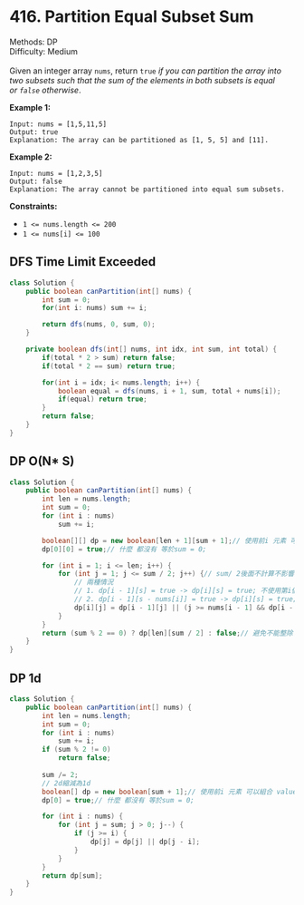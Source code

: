 # 416. Partition Equal Subset Sum  

  Methods: DP </br> Difficulty: Medium </br> </br>Given an integer array `nums`, return `true` *if you can partition the array into two subsets such that the sum of the elements in both subsets is equal or *`false`* otherwise*.

**Example 1:**

```plain text
Input: nums = [1,5,11,5]
Output: true
Explanation: The array can be partitioned as [1, 5, 5] and [11].
```

**Example 2:**

```plain text
Input: nums = [1,2,3,5]
Output: false
Explanation: The array cannot be partitioned into equal sum subsets.
```

**Constraints:**

- `1 <= nums.length <= 200`
- `1 <= nums[i] <= 100`
## DFS  **Time Limit Exceeded**

```java
class Solution {
    public boolean canPartition(int[] nums) {
        int sum = 0;
        for(int i: nums) sum += i;

        return dfs(nums, 0, sum, 0);
    }

    private boolean dfs(int[] nums, int idx, int sum, int total) {
        if(total * 2 > sum) return false;
        if(total * 2 == sum) return true;

        for(int i = idx; i< nums.length; i++) {
            boolean equal = dfs(nums, i + 1, sum, total + nums[i]);
            if(equal) return true;
        }
        return false;
    }
}
```

## DP  O(N* S)

```java
class Solution {
    public boolean canPartition(int[] nums) {
        int len = nums.length;
        int sum = 0;
        for (int i : nums)
            sum += i;

        boolean[][] dp = new boolean[len + 1][sum + 1];// 使用前i 元素 可以組合 value j
        dp[0][0] = true;// 什麼 都沒有 等於sum = 0;

        for (int i = 1; i <= len; i++) {
            for (int j = 1; j <= sum / 2; j++) {// sum/ 2後面不計算不影響
                // 兩種情況
                // 1. dp[i - 1][s] = true -> dp[i][s] = true; 不使用第i個 組成sum
                // 2. dp[i - 1][s - nums[i]] = true -> dp[i][s] = true; 使用第i 元素組成sum
                dp[i][j] = dp[i - 1][j] || (j >= nums[i - 1] && dp[i - 1][j - nums[i - 1]]);// 確保j - nums[i] 在範圍
            }
        }
        return (sum % 2 == 0) ? dp[len][sum / 2] : false;// 避免不能整除 誤判ex: nums = [1,5,3]
    }
}
```

## DP  1d

```java
class Solution {
    public boolean canPartition(int[] nums) {
        int len = nums.length;
        int sum = 0;
        for (int i : nums)
            sum += i;
        if (sum % 2 != 0) 
            return false;
        
        sum /= 2;
        // 2d縮減為1d
        boolean[] dp = new boolean[sum + 1];// 使用前i 元素 可以組合 value j
        dp[0] = true;// 什麼 都沒有 等於sum = 0;

        for (int i : nums) {
            for (int j = sum; j > 0; j--) {
                if (j >= i) {
                    dp[j] = dp[j] || dp[j - i];
                }
            }
        }
        return dp[sum];
    }
}
```

